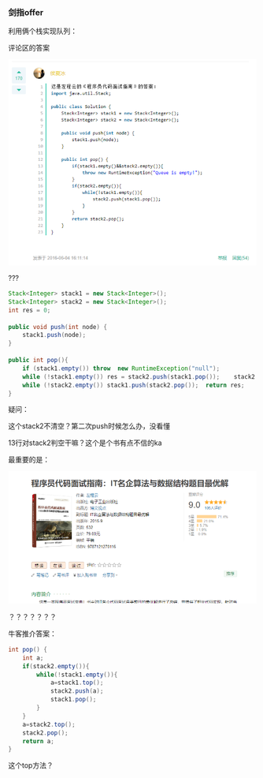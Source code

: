 ### 剑指offer

利用俩个栈实现队列：

评论区的答案

![123](./imgs/垃圾代码1.png)

???

```java
Stack<Integer> stack1 = new Stack<Integer>();
Stack<Integer> stack2 = new Stack<Integer>();
int res = 0;

public void push(int node) {
    stack1.push(node);
}

public int pop(){
    if (stack1.empty()) throw  new RuntimeException("null");
    while (!stack1.empty()) res = stack2.push(stack1.pop());    stack2.pop();
    while (!stack2.empty()) stack1.push(stack2.pop());  return res;
}
```

疑问：

这个stack2不清空？第二次push时候怎么办，没看懂

13行对stack2判空干嘛？这个是个书有点不信的ka

最重要的是：

![124](./imgs/程序员面试指南？.png)

？？？？？？？

牛客推介答案：

```java
int pop() {
    int a;
    if(stack2.empty()){
        while(!stack1.empty()){
            a=stack1.top();
            stack2.push(a);
            stack1.pop();
        }
    }
    a=stack2.top();
    stack2.pop();
    return a;
}
```

这个top方法？
